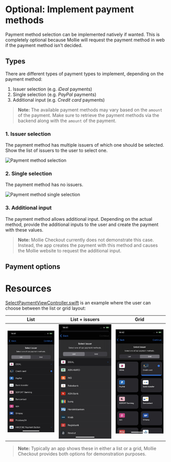 # Optional: Implement payment methods

Payment method selection can be implemented natively if wanted. This is completely optional because Mollie will request the payment method in web if the payment method isn't decided.

## Types

There are different types of payment types to implement, depending on the payment method:

1. Issuer selection (e.g. _iDeal_ payments)
2. Single selection (e.g. _PayPal_ payments)
3. Additional input (e.g. _Credit card_ payments)

> **Note:** The available payment methods may vary based on the `amount` of the payment. Make sure to retrieve the payment methods via the backend along with the `amount` of the payment.

### 1. Issuer selection

The payment method has multiple issuers of which one should be selected. Show the list of issuers to the user to select one.

<img src="images/FlowBasicWithMethodSelection.gif" alt="Payment method selection" width="24%" />

### 2. Single selection

The payment method has no issuers.

<img src="images/FlowBasicWithMethodSelectionSingle.gif" alt="Payment method single selection" width="24%" />

### 3. Additional input

The payment method allows additional input. Depending on the actual method, provide the additional inputs to the user and create the payment with these values.

> **Note:** Mollie Checkout currently does not demonstrate this case. Instead, the app creates the payment with this method and causes the Mollie website to request the additional input.

## Payment options

# Resources

[SelectPaymentViewController.swift](Checkout/Scenes/CreatePayment/SelectPaymentMethod/SelectPaymentViewController.swift) is an example where the user can choose between the list or grid layout:

| List | List + issuers | Grid |
|------|----------------|------|
| ![Select method - list](images/SelectMethodList.png "Select method - list") | ![Select method/issuer - list](images/SelectMethodListIssuer.png "Select method/issuer - list") | ![Select method - grid](images/SelectMethodGrid.png "Select method - grid") |

> **Note:** Typically an app shows these in either a list or a grid, Mollie Checkout provides both options for demonstration purposes.

